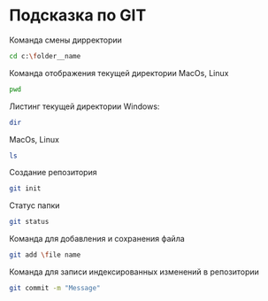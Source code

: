 # Подсказка по GIT

Команда смены дирректории
```sh
cd c:\folder__name
```
Команда отображения текущей директории MacOs, Linux
```sh
pwd
```
Листинг текущей директории Windows:
```sh
dir
```
MacOs, Linux
```sh
ls
```
Создание репозитория
```sh
git init
```
Статус папки
```sh
git status
```
Команда для добавления и сохранения файла 
```sh
git add \file name
```
Команда для записи индексированных изменений в репозитории
```sh
git commit -m "Message"
```
